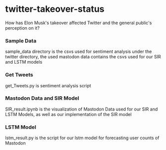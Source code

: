 # twitter-takeover-status 
How has Elon Musk's takeover affected Twitter and the general public's perception on it?


### Sample Data
sample_data directory is the csvs used for sentiment analysis under the twitter directory, the used mastodon data contains the csvs used for our SIR and LSTM models

### Get Tweets
get_Tweets.py is sentiment analysis script

### Mastodon Data and SIR Model
SIR_result.ipynb is the visualization of Mastodon Data used for our SIR and LSTM Models, as well as our implementation of the SIR model

### LSTM Model
lstm_result.py is the script for our lstm model for forecasting user counts of Mastodon
